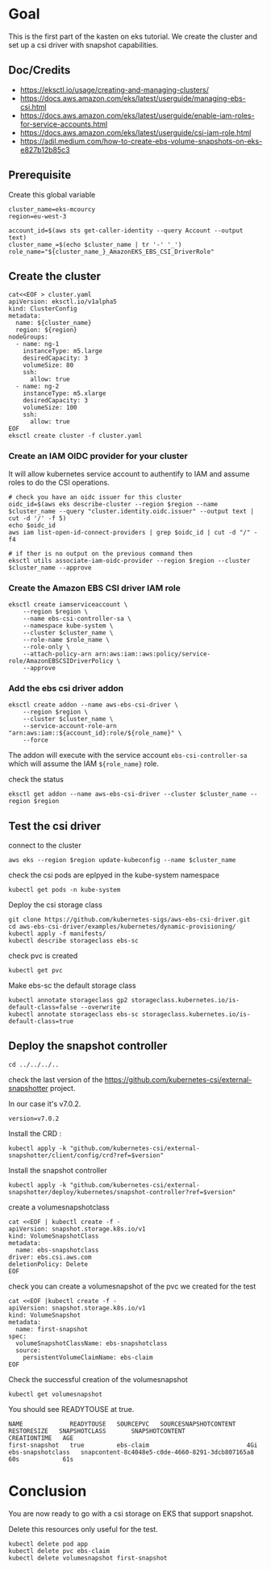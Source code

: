 # Goal 

This is the first part of the kasten on eks tutorial. We create the cluster and 
set up a csi driver with snapshot capabilities.


## Doc/Credits 
- https://eksctl.io/usage/creating-and-managing-clusters/
- https://docs.aws.amazon.com/eks/latest/userguide/managing-ebs-csi.html
- https://docs.aws.amazon.com/eks/latest/userguide/enable-iam-roles-for-service-accounts.html
- https://docs.aws.amazon.com/eks/latest/userguide/csi-iam-role.html
- https://adil.medium.com/how-to-create-ebs-volume-snapshots-on-eks-e827b12b85c3


## Prerequisite 

Create this global variable
```
cluster_name=eks-mcourcy
region=eu-west-3

account_id=$(aws sts get-caller-identity --query Account --output text)
cluster_name_=$(echo $cluster_name | tr '-' '_')
role_name="${cluster_name_}_AmazonEKS_EBS_CSI_DriverRole"
```
## Create the cluster 

```
cat<<EOF > cluster.yaml
apiVersion: eksctl.io/v1alpha5
kind: ClusterConfig
metadata:
  name: ${cluster_name}
  region: ${region}
nodeGroups:
  - name: ng-1
    instanceType: m5.large
    desiredCapacity: 3
    volumeSize: 80
    ssh:
      allow: true 
  - name: ng-2
    instanceType: m5.xlarge
    desiredCapacity: 3
    volumeSize: 100
    ssh:
      allow: true
EOF
eksctl create cluster -f cluster.yaml
```

### Create an IAM OIDC provider for your cluster

It will allow kubernetes service account to authentify to IAM and assume roles to do the CSI operations.
```
# check you have an oidc issuer for this cluster 
oidc_id=$(aws eks describe-cluster --region $region --name $cluster_name --query "cluster.identity.oidc.issuer" --output text | cut -d '/' -f 5)
echo $oidc_id
aws iam list-open-id-connect-providers | grep $oidc_id | cut -d "/" -f4

# if ther is no output on the previous command then 
eksctl utils associate-iam-oidc-provider --region $region --cluster $cluster_name --approve
```

### Create the Amazon EBS CSI driver IAM role

```
eksctl create iamserviceaccount \
    --region $region \
    --name ebs-csi-controller-sa \
    --namespace kube-system \
    --cluster $cluster_name \
    --role-name $role_name \
    --role-only \
    --attach-policy-arn arn:aws:iam::aws:policy/service-role/AmazonEBSCSIDriverPolicy \
    --approve
```

### Add the ebs csi driver addon 

```
eksctl create addon --name aws-ebs-csi-driver \
    --region $region \
    --cluster $cluster_name \
    --service-account-role-arn "arn:aws:iam::${account_id}:role/${role_name}" \
    --force
```

The addon will execute with the service account `ebs-csi-controller-sa` which will assume the  IAM `${role_name}` role.

check the status 
```
eksctl get addon --name aws-ebs-csi-driver --cluster $cluster_name --region $region
```

## Test the csi driver  

connect to the cluster 
```
aws eks --region $region update-kubeconfig --name $cluster_name
```

check the csi pods are eplpyed in the kube-system namespace 
```
kubectl get pods -n kube-system
```

Deploy the csi storage class 
```
git clone https://github.com/kubernetes-sigs/aws-ebs-csi-driver.git
cd aws-ebs-csi-driver/examples/kubernetes/dynamic-provisioning/
kubectl apply -f manifests/
kubectl describe storageclass ebs-sc
```

check pvc is created 
```
kubectl get pvc
```


Make ebs-sc the default storage class
```
kubectl annotate storageclass gp2 storageclass.kubernetes.io/is-default-class=false --overwrite
kubectl annotate storageclass ebs-sc storageclass.kubernetes.io/is-default-class=true
```

## Deploy the snapshot controller

```
cd ../../../..
```

check the last version of the https://github.com/kubernetes-csi/external-snapshotter project.

In our case it's v7.0.2.

```
version=v7.0.2
```

Install the CRD : 
```
kubectl apply -k "github.com/kubernetes-csi/external-snapshotter/client/config/crd?ref=$version"
```

Install the snapshot controller 
```
kubectl apply -k "github.com/kubernetes-csi/external-snapshotter/deploy/kubernetes/snapshot-controller?ref=$version"
```

create a volumesnapshotclass 
```
cat <<EOF | kubectl create -f -
apiVersion: snapshot.storage.k8s.io/v1
kind: VolumeSnapshotClass
metadata:
  name: ebs-snapshotclass
driver: ebs.csi.aws.com
deletionPolicy: Delete
EOF
```

check you can create a volumesnapshot of the pvc we created for the test 

```
cat <<EOF |kubectl create -f -
apiVersion: snapshot.storage.k8s.io/v1
kind: VolumeSnapshot
metadata:
  name: first-snapshot
spec:
  volumeSnapshotClassName: ebs-snapshotclass
  source:
    persistentVolumeClaimName: ebs-claim
EOF
```

Check the successful creation of the volumesnapshot 
```
kubectl get volumesnapshot
```

You should see READYTOUSE at true.
```
NAME             READYTOUSE   SOURCEPVC   SOURCESNAPSHOTCONTENT   RESTORESIZE   SNAPSHOTCLASS       SNAPSHOTCONTENT                                    CREATIONTIME   AGE
first-snapshot   true         ebs-claim                           4Gi           ebs-snapshotclass   snapcontent-8c4048e5-c0de-4660-8291-3dcb807165a8   60s            61s
```

# Conclusion 

You are now ready to go with a csi storage on EKS that support snapshot. 

Delete this resources only useful for the test. 
```
kubectl delete pod app
kubectl delete pvc ebs-claim
kubectl delete volumesnapshot first-snapshot
```





